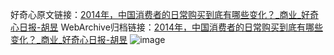 好奇心原文链接：[2014年，中国消费者的日常购买到底有哪些变化？_商业_好奇心日报-胡昱](https://www.qdaily.com/articles/3467.html)
WebArchive归档链接：[2014年，中国消费者的日常购买到底有哪些变化？_商业_好奇心日报-胡昱](http://web.archive.org/web/20190623152246/https://www.qdaily.com/articles/3467.html)
![image](http://ww3.sinaimg.cn/large/007d5XDply1g3vb2fohejj30u02swhdt)